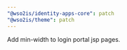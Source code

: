 ```yaml
---
"@wso2is/identity-apps-core": patch
"@wso2is/theme": patch
---
```


Add min-width to login portal jsp pages.
